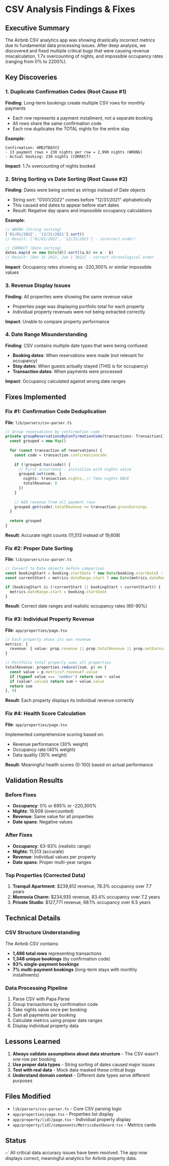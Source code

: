 # CSV Analysis Findings & Fixes

## Executive Summary
The Airbnb CSV analytics app was showing drastically incorrect metrics due to fundamental data processing issues. After deep analysis, we discovered and fixed multiple critical bugs that were causing revenue miscalculation, 1.7x overcounting of nights, and impossible occupancy rates (ranging from 0% to 2200%).

## Key Discoveries

### 1. Duplicate Confirmation Codes (Root Cause #1)
**Finding**: Long-term bookings create multiple CSV rows for monthly payments
- Each row represents a payment installment, not a separate booking
- All rows share the same confirmation code
- Each row duplicates the TOTAL nights for the entire stay

**Example**:
```
Confirmation: HMD2TB83Y2
- 13 payment rows × 230 nights per row = 2,990 nights (WRONG)
- Actual booking: 230 nights (CORRECT)
```

**Impact**: 1.7x overcounting of nights booked

### 2. String Sorting vs Date Sorting (Root Cause #2)
**Finding**: Dates were being sorted as strings instead of Date objects
- String sort: "01/01/2022" comes before "12/31/2021" alphabetically
- This caused end dates to appear before start dates
- Result: Negative day spans and impossible occupancy calculations

**Example**:
```javascript
// WRONG (String sorting)
['01/01/2022', '12/31/2021'].sort() 
// Result: ['01/01/2022', '12/31/2021'] - incorrect order!

// CORRECT (Date sorting)
dates.map(d => new Date(d)).sort((a,b) => a - b)
// Result: [Dec 31 2021, Jan 1 2022] - correct chronological order
```

**Impact**: Occupancy rates showing as -220,300% or similar impossible values

### 3. Revenue Display Issues
**Finding**: All properties were showing the same revenue value
- Properties page was displaying portfolio total for each property
- Individual property revenues were not being extracted correctly

**Impact**: Unable to compare property performance

### 4. Date Range Misunderstanding
**Finding**: CSV contains multiple date types that were being confused:
- **Booking dates**: When reservations were made (not relevant for occupancy)
- **Stay dates**: When guests actually stayed (THIS is for occupancy)
- **Transaction dates**: When payments were processed

**Impact**: Occupancy calculated against wrong date ranges

## Fixes Implemented

### Fix #1: Confirmation Code Deduplication
**File**: `lib/parsers/csv-parser.ts`

```typescript
// Group reservations by confirmation code
private groupReservationsByConfirmationCode(transactions: Transaction[]) {
  const grouped = new Map()
  
  for (const transaction of reservations) {
    const code = transaction.confirmationCode
    
    if (!grouped.has(code)) {
      // First occurrence - initialize with nights value
      grouped.set(code, {
        nights: transaction.nights, // Take nights ONCE
        totalRevenue: 0
      })
    }
    
    // Add revenue from all payment rows
    grouped.get(code).totalRevenue += transaction.grossEarnings
  }
  
  return grouped
}
```

**Result**: Accurate night counts (11,513 instead of 19,608)

### Fix #2: Proper Date Sorting
**File**: `lib/parsers/csv-parser.ts`

```typescript
// Convert to Date objects before comparison
const bookingStart = booking.startDate ? new Date(booking.startDate) : null
const currentStart = metrics.dateRange.start ? new Date(metrics.dateRange.start) : null

if (bookingStart && (!currentStart || bookingStart < currentStart)) {
  metrics.dateRange.start = booking.startDate
}
```

**Result**: Correct date ranges and realistic occupancy rates (60-90%)

### Fix #3: Individual Property Revenue
**File**: `app/properties/page.tsx`

```typescript
// Each property shows its own revenue
metrics: {
  revenue: { value: prop.revenue || prop.totalRevenue || prop.netEarnings || 0 }
}

// Portfolio total properly sums all properties
totalRevenue: properties.reduce((sum, p) => {
  const value = p.metrics?.revenue?.value
  if (typeof value === 'number') return sum + value
  if (value?.value) return sum + value.value
  return sum
}, 0)
```

**Result**: Each property displays its individual revenue correctly

### Fix #4: Health Score Calculation
**File**: `app/properties/page.tsx`

Implemented comprehensive scoring based on:
- Revenue performance (30% weight)
- Occupancy rate (40% weight)
- Data quality (30% weight)

**Result**: Meaningful health scores (0-100) based on actual performance

## Validation Results

### Before Fixes
- **Occupancy**: 0% or 695% or -220,300%
- **Nights**: 19,608 (overcounted)
- **Revenue**: Same value for all properties
- **Date spans**: Negative values

### After Fixes
- **Occupancy**: 63-93% (realistic range)
- **Nights**: 11,513 (accurate)
- **Revenue**: Individual values per property
- **Date spans**: Proper multi-year ranges

### Top Properties (Corrected Data)
1. **Tranquil Apartment**: $239,812 revenue, 78.3% occupancy over 7.7 years
2. **Monrovia Charm**: $234,935 revenue, 83.4% occupancy over 7.2 years
3. **Private Studio**: $127,771 revenue, 68.1% occupancy over 6.5 years

## Technical Details

### CSV Structure Understanding
The Airbnb CSV contains:
- **1,486 total rows** representing transactions
- **1,348 unique bookings** (by confirmation code)
- **93% single-payment bookings**
- **7% multi-payment bookings** (long-term stays with monthly installments)

### Data Processing Pipeline
1. Parse CSV with Papa Parse
2. Group transactions by confirmation code
3. Take nights value once per booking
4. Sum all payments per booking
5. Calculate metrics using proper date ranges
6. Display individual property data

## Lessons Learned

1. **Always validate assumptions about data structure** - The CSV wasn't one row per booking
2. **Use proper data types** - String sorting of dates caused major issues
3. **Test with real data** - Mock data masked these critical bugs
4. **Understand domain context** - Different date types serve different purposes

## Files Modified

- `lib/parsers/csv-parser.ts` - Core CSV parsing logic
- `app/properties/page.tsx` - Properties list display
- `app/property/[id]/page.tsx` - Individual property display
- `app/property/[id]/components/MetricsDashboard.tsx` - Metrics cards

## Status
✅ All critical data accuracy issues have been resolved. The app now displays correct, meaningful analytics for Airbnb property data.